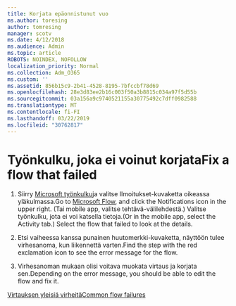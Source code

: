 ```yaml
---
title: Korjata epäonnistunut vuo
ms.author: toresing
author: tomresing
manager: scotv
ms.date: 4/12/2018
ms.audience: Admin
ms.topic: article
ROBOTS: NOINDEX, NOFOLLOW
localization_priority: Normal
ms.collection: Adm_O365
ms.custom: ''
ms.assetid: 856b15c9-2b41-4528-8195-7bfccbf78d69
ms.openlocfilehash: 28e3d83ee2b16c003f50a3b8815c034a97f5d55b
ms.sourcegitcommit: 03a156a9c9740521155a30775492c7dff0982588
ms.translationtype: MT
ms.contentlocale: fi-FI
ms.lasthandoff: 03/22/2019
ms.locfileid: "30762817"
---
```

# <a name="fix-a-flow-that-failed"></a><span data-ttu-id="312e4-102">Työnkulku, joka ei voinut korjata</span><span class="sxs-lookup"><span data-stu-id="312e4-102">Fix a flow that failed</span></span>

1. <span data-ttu-id="312e4-103">Siirry [Microsoft työnkulku](https://flow.microsoft.com/)ja valitse Ilmoitukset-kuvaketta oikeassa yläkulmassa.</span><span class="sxs-lookup"><span data-stu-id="312e4-103">Go to [Microsoft Flow](https://flow.microsoft.com/), and click the Notifications icon in the upper right.</span></span> <span data-ttu-id="312e4-104">(Tai mobile app, valitse tehtävä-välilehdestä.) Valitse työnkulku, jota ei voi katsella tietoja.</span><span class="sxs-lookup"><span data-stu-id="312e4-104">(Or in the mobile app, select the Activity tab.) Select the flow that failed to look at the details.</span></span>
    
2. <span data-ttu-id="312e4-105">Etsi vaiheessa kanssa punainen huutomerkki-kuvaketta, näyttöön tulee virhesanoma, kun liikennettä varten.</span><span class="sxs-lookup"><span data-stu-id="312e4-105">Find the step with the red exclamation icon to see the error message for the flow.</span></span>
    
3. <span data-ttu-id="312e4-106">Virhesanoman mukaan olisi voitava muokata virtaus ja korjata sen.</span><span class="sxs-lookup"><span data-stu-id="312e4-106">Depending on the error message, you should be able to edit the flow and fix it.</span></span> 
    
[<span data-ttu-id="312e4-107">Virtauksen yleisiä virheitä</span><span class="sxs-lookup"><span data-stu-id="312e4-107">Common flow failures</span></span>](https://go.microsoft.com/fwlink/?linkid=872110)
  

